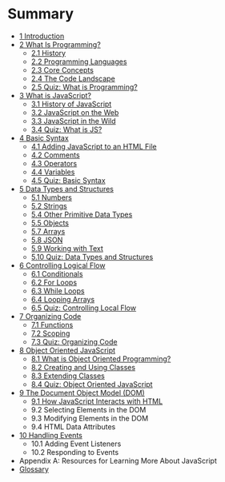 # Summary

* [1 Introduction](README.md)
* [2 What Is Programming?](what-is-programming/README.md)
  * [2.1 History](what-is-programming/history.md)
  * [2.2 Programming Languages](what-is-programming/23-programming-languages.md)
  * [2.3 Core Concepts](what-is-programming/core-concepts.md)
  * [2.4 The Code Landscape](what-is-programming/24-the-code-landscape.md)
  * [2.5 Quiz: What is Programming?](what-is-programming/section-1-quiz.md)
* [3 What is JavaScript?](what-is-javascript/README.md)
  * [3.1 History of JavaScript](what-is-javascript/31-history-of-javascript.md)
  * [3.2 JavaScript on the Web](what-is-javascript/32-javascript-on-the-web.md)
  * [3.3 JavaScript in the Wild](what-is-javascript/33-javascript-in-the-wild.md)
  * [3.4 Quiz: What is JS? ](what-is-javascript/34-quiz-what-is-js.md)
* [4 Basic Syntax](basic-syntax/README.md)
  * [4.1 Adding JavaScript to an HTML File](basic-syntax/41-adding-javascript-to-an-html-file.md)
  * [4.2 Comments](basic-syntax/comments.md)
  * [4.3 Operators](basic-syntax/43-operators.md)
  * [4.4 Variables](basic-syntax/45-variables.md)
  * [4.5 Quiz: Basic Syntax](basic-syntax/46-quiz-basic-syntax.md)
* [5 Data Types and Structures](data-types/README.md)
  * [5.1 Numbers](data-types/51-numbers.md)
  * [5.2 Strings](data-types/52-strings.md)
  * [5.4 Other Primitive Data Types](data-types/54-other-primitive-data-types.md)
  * [5.5 Objects](data-types/55-objects.md)
  * [5.7 Arrays](data-types/55-arrays.md)
  * [5.8 JSON](data-types/57-json.md)
  * [5.9 Working with Text](data-types/58-working-with-text.md)
  * [5.10 Quiz: Data Types and Structures](data-types/510-quiz-data-types-and-structures.md)
* [6 Controlling Logical Flow](controlling-logical-flow/README.md)
  * [6.1 Conditionals](controlling-logical-flow/61-conditionals.md)
  * [6.2 For Loops](controlling-logical-flow/62-for-loops.md)
  * [6.3 While Loops](controlling-logical-flow/64-while-loops.md)
  * [6.4 Looping Arrays](controlling-logical-flow/63-forof-loops.md)
  * [6.5 Quiz: Controlling Local Flow](controlling-logical-flow/65-quiz-controlling-local-flow.md)
* [7 Organizing Code](organizing-code/README.md)
  * [7.1 Functions](organizing-code/71-functions.md)
  * [7.2 Scoping](organizing-code/72-scoping.md)
  * [7.3 Quiz: Organizing Code](organizing-code/73-quiz-organizing-code.md)
* [8 Object Oriented JavaScript](object-oriented-javascript/README.md)
  * [8.1 What is Object Oriented Programming?](object-oriented-javascript/81-what-is-object-oriented-programming.md)
  * [8.2 Creating and Using Classes](object-oriented-javascript/82-creating-and-using-classes.md)
  * [8.3 Extending Classes](object-oriented-javascript/82-extending-classes.md)
  * [8.4 Quiz: Object Oriented JavaScript](object-oriented-javascript/84-quiz-object-oriented-javascript.md)
* [9 The Document Object Model \(DOM\)](the-document-object-model/README.md)
  * [9.1 How JavaScript Interacts with HTML](the-document-object-model/91-how-javascript-interacts-with-html.md)
  * 9.2 Selecting Elements in the DOM
  * 9.3 Modifying Elements in the DOM
  * 9.4 HTML Data Attributes
* [10 Handling Events](handling-events/README.md)
  * 10.1 Adding Event Listeners
  * 10.2 Responding to Events
* Appendix A: Resources for Learning More About JavaScript
* [Glossary](/GLOSSARY.md)

